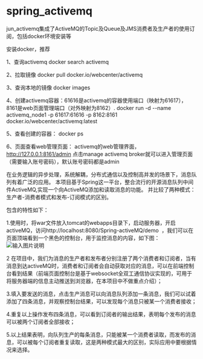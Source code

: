 # spring_activemq

jun_activemq集成了ActiveMQ的Topic及Queue及JMS消费者及生产者的使用订阅，包括docker环境安装等

安装docker，推荐

1、查询activemq
docker search activemq

2、拉取镜像
docker pull docker.io/webcenter/activemq

3、查询本地的镜像
docker images

4、创建activemq容器：61616是activemq的容器使用端口（映射为61617），8161是web页面管理端口（对外映射为8162）.
docker run -d --name activemq_node1 -p 61617:61616 -p 8162:8161 docker.io/webcenter/activemq:latest

5、查看创建的容器：
docker ps

6、页面查看web管理页面：
activemq的web管理界面，http://127.0.0.1:8161/admin
点击manage activemq broker就可以进入管理页面（需要输入账号密码），默认账号密码都是admin

  在业务逻辑的异步处理，系统解耦，分布式通信以及控制高并发的场景下，消息队列有着广泛的应用。
  本项目基于Spring这一平台，整合流行的开源消息队列中间件ActiveMQ,实现一个向ActiveMQ添加和读取消息的功能。
  并比较了两种模式：生产者-消费者模式和发布-订阅模式的区别。
  
包含的特性如下：  
  
1.使用时，将war文件放入tomcat的webapps目录下，启动服务器，开启activeMQ，访问http://localhost:8080/Spring-activeMQ/demo  ，我们可以在页面顶端看到一个黑色的控制台，用于监控消息的内容，如下图：
![输入图片说明](http://git.oschina.net/uploads/images/2016/1116/081248_7013fad4_1110335.jpeg "在这里输入图片标题")

2 在项目中，我们为消息的生产者和发布者分别注册了两个消费者和订阅者，当有消息到达activeMQ时，消费者和订阅者会自动获取对应的消息，可以在前端控制台看到结果（前端页面控制台是基于websocket全双工通信协议实现的，可用于将服务器端的信息主动推送到浏览器，在本项目中不做重点介绍）；

 
3.填入要发送的消息，点击生产消息可以向消息队列添加一条消息，我们可以试着添加了四条消息，并观察控制台结果，可以发现每个消息只被某一个消费者接收； 

 
4.重复以上操作发布四条消息，可以看到订阅者的输出结果，表明每个发布的消息可以被两个订阅者全部接收；
 
   
5.以上结果表明，向队列生产的每条消息，只能被某一个消费者读取，而发布的消息，可以被每个订阅者重复读取，这是两种模式最大的区别，实际应用中要根据情况来选择。

